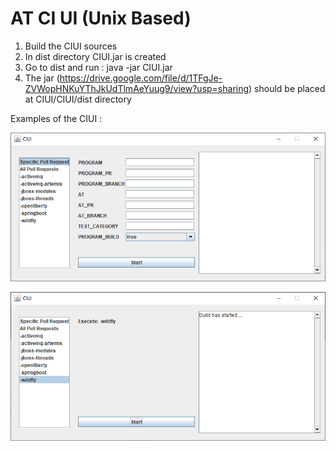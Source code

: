 AT CI UI (Unix Based)
========================

1. Build the CIUI sources
2. In dist directory CIUI.jar is created
3. Go to dist and run : java -jar CIUI.jar
4. The jar (https://drive.google.com/file/d/1TFgJe-ZVWopHNKuYThJkUdTlmAeYuug9/view?usp=sharing) should be placed at CIUI/CIUI/dist directory


Examples of the CIUI :


![All Pull Requests...](./CImenu3.png?raw=true "Testing wildfly...")

![Testing wildfly...](./CImenu4.png?raw=true "Testing wildfly...")


